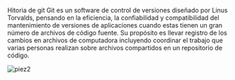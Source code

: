 Hitoria de git
Git es un software de control de versiones diseñado por Linus Torvalds, pensando en la eficiencia, la confiabilidad y compatibilidad del mantenimiento de versiones de aplicaciones cuando estas tienen un gran número de archivos de código fuente. Su propósito es llevar registro de los cambios en archivos de computadora incluyendo coordinar el trabajo que varias personas realizan sobre archivos compartidos en un repositorio de código.

![piez2](https://github.com/JonathanJMG86/Pruebas/assets/134484191/a0beadfe-ca50-4b95-a036-655b62d3e15b)
